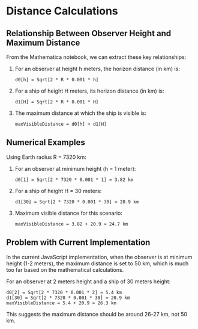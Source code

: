 # Distance Calculations

## Relationship Between Observer Height and Maximum Distance

From the Mathematica notebook, we can extract these key relationships:

1. For an observer at height h meters, the horizon distance (in km) is:
   ```
   d0[h] = Sqrt[2 * R * 0.001 * h]
   ```

2. For a ship of height H meters, its horizon distance (in km) is:
   ```
   d1[H] = Sqrt[2 * R * 0.001 * H]
   ```

3. The maximum distance at which the ship is visible is:
   ```
   maxVisibleDistance = d0[h] + d1[H]
   ```

## Numerical Examples

Using Earth radius R = 7320 km:

1. For an observer at minimum height (h = 1 meter):
   ```
   d0[1] = Sqrt[2 * 7320 * 0.001 * 1] ≈ 3.82 km
   ```

2. For a ship of height H = 30 meters:
   ```
   d1[30] = Sqrt[2 * 7320 * 0.001 * 30] ≈ 20.9 km
   ```

3. Maximum visible distance for this scenario:
   ```
   maxVisibleDistance = 3.82 + 20.9 ≈ 24.7 km
   ```

## Problem with Current Implementation

In the current JavaScript implementation, when the observer is at minimum height (1-2 meters), the maximum distance is set to 50 km, which is much too far based on the mathematical calculations.

For an observer at 2 meters height and a ship of 30 meters height:
```
d0[2] = Sqrt[2 * 7320 * 0.001 * 2] ≈ 5.4 km
d1[30] = Sqrt[2 * 7320 * 0.001 * 30] ≈ 20.9 km
maxVisibleDistance = 5.4 + 20.9 ≈ 26.3 km
```

This suggests the maximum distance should be around 26-27 km, not 50 km.
